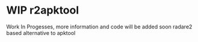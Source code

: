 # WIP r2apktool
Work In Progesses, more information and code will be added soon
radare2 based alternative to apktool
